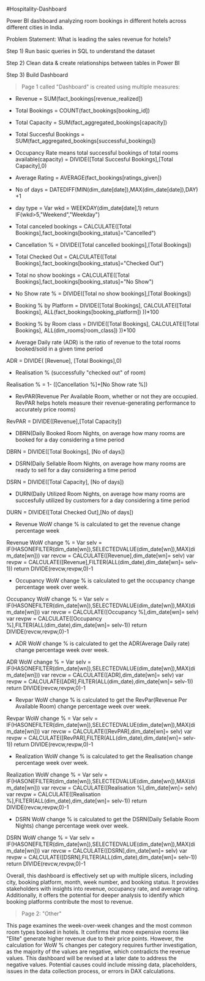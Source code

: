 #Hospitality-Dashboard

Power BI dashboard analyzing room bookings in different hotels across different cities in India. 

Problem Statement:
What is leading the sales revenue for hotels?

Step 1) 
Run basic queries in SQL to understand the dataset 

Step 2)
Clean data & create relationships between tables in Power BI 

Step 3) 
Build Dashboard

> Page 1 called "Dashboard" is created using multiple measures:

- Revenue
= SUM(fact_bookings[revenue_realized])

- Total Bookings
= COUNT(fact_bookings[booking_id])

- Total Capacity
= SUM(fact_aggregated_bookings[capacity])

- Total Succesful Bookings
= SUM(fact_aggregated_bookings[successful_bookings])

- Occupancy Rate means total successful bookings of total rooms available(capacity) 
= DIVIDE([Total Succesful Bookings],[Total Capacity],0)

- Average Rating = AVERAGE(fact_bookings[ratings_given])

- No of days
= DATEDIFF(MIN(dim_date[date]),MAX(dim_date[date]),DAY) +1

- day type
= Var wkd = WEEKDAY(dim_date[date],1)
return
IF(wkd>5,"Weekend","Weekday")

- Total canceled bookings
= CALCULATE([Total Bookings],fact_bookings[booking_status]="Cancelled")

- Cancellation %
= DIVIDE([Total cancelled bookings],[Total Bookings])

- Total Checked Out
= CALCULATE([Total Bookings],fact_bookings[booking_status]="Checked Out")

- Total no show bookings
= CALCULATE([Total Bookings],fact_bookings[booking_status]="No Show")

- No Show rate %
= DIVIDE([Total no show bookings],[Total Bookings])

- Booking % by Platform 
= DIVIDE([Total Bookings],
 CALCULATE([Total Bookings], 
 ALL(fact_bookings[booking_platform])
  ))*100

- Booking % by Room class 
= DIVIDE([Total Bookings],
 CALCULATE([Total Bookings], 
 ALL(dim_rooms[room_class])
  ))*100

- Average Daily rate (ADR) is the ratio of revenue to the total rooms booked/sold in a given time period	

ADR = DIVIDE( [Revenue], [Total Bookings],0)

- Realisation %	(successfully "checked out" of room) 

Realisation % = 1- ([Cancellation %]+[No Show rate %])

- RevPAR(Revenue Per Available Room, whether or not they are occupied. RevPAR helps hotels measure their revenue-generating performance to accurately price rooms)

RevPAR = DIVIDE([Revenue],[Total Capacity])

- DBRN(Daily Booked Room Nights, on average how many rooms are booked for a day considering a time period

DBRN = DIVIDE([Total Bookings], [No of days])

- DSRN(Daily Sellable Room Nights, on average how many rooms are ready to sell for a day considering a time period

DSRN = DIVIDE([Total Capacity], [No of days])

- DURN(Daily Utilized Room Nights, on average how many rooms are succesfully utilized by customers for a day considering a time period

DURN = DIVIDE([Total Checked Out],[No of days])

- Revenue WoW change % is calculated to get the revenue change percentage week 

Revenue WoW change % = 
Var selv = IF(HASONEFILTER(dim_date[wn]),SELECTEDVALUE(dim_date[wn]),MAX(dim_date[wn]))
var revcw = CALCULATE([Revenue],dim_date[wn]= selv)
var revpw =  CALCULATE([Revenue],FILTER(ALL(dim_date),dim_date[wn]= selv-1))
return
DIVIDE(revcw,revpw,0)-1

- Occupancy WoW change % is calculated to get the occupancy change percentage week over week.

Occupancy WoW change % = 
Var selv = IF(HASONEFILTER(dim_date[wn]),SELECTEDVALUE(dim_date[wn]),MAX(dim_date[wn]))
var revcw = CALCULATE([Occupancy %],dim_date[wn]= selv)
var revpw =  CALCULATE([Occupancy %],FILTER(ALL(dim_date),dim_date[wn]= selv-1))
return
DIVIDE(revcw,revpw,0)-1

- ADR WoW change % is calculated to get the ADR(Average Daily rate) change percentage week over week.

ADR WoW change % = 
Var selv = IF(HASONEFILTER(dim_date[wn]),SELECTEDVALUE(dim_date[wn]),MAX(dim_date[wn]))
var revcw = CALCULATE([ADR],dim_date[wn]= selv)
var revpw =  CALCULATE([ADR],FILTER(ALL(dim_date),dim_date[wn]= selv-1))
return
DIVIDE(revcw,revpw,0)-1

- Revpar WoW change %	is calculated to get the RevPar(Revenue Per Available Room) change percentage week over week.

Revpar WoW change % = 
Var selv = IF(HASONEFILTER(dim_date[wn]),SELECTEDVALUE(dim_date[wn]),MAX(dim_date[wn]))
var revcw = CALCULATE([RevPAR],dim_date[wn]= selv)
var revpw =  CALCULATE([RevPAR],FILTER(ALL(dim_date),dim_date[wn]= selv-1))
return
DIVIDE(revcw,revpw,0)-1

- Realization WoW change % is calculated to get the Realisation change percentage week over week.

Realization WoW change % = 
Var selv = IF(HASONEFILTER(dim_date[wn]),SELECTEDVALUE(dim_date[wn]),MAX(dim_date[wn]))
var revcw = CALCULATE([Realisation %],dim_date[wn]= selv)
var revpw =  CALCULATE([Realisation %],FILTER(ALL(dim_date),dim_date[wn]= selv-1))
return
DIVIDE(revcw,revpw,0)-1

- DSRN WoW change % is calculated to get the DSRN(Daily Sellable Room Nights) change percentage week over week.

DSRN WoW change % = 
Var selv = IF(HASONEFILTER(dim_date[wn]),SELECTEDVALUE(dim_date[wn]),MAX(dim_date[wn]))
var revcw = CALCULATE([DSRN],dim_date[wn]= selv)
var revpw =  CALCULATE([DSRN],FILTER(ALL(dim_date),dim_date[wn]= selv-1))
return
DIVIDE(revcw,revpw,0)-1

Overall, this dashboard is effectively set up with multiple slicers, including city, booking platform, month, week number, and booking status. It provides stakeholders with insights into revenue, occupancy rate, and average rating. Additionally, it offers the potential for deeper analysis to identify which booking platforms contribute the most to revenue.

> Page 2: "Other"

This page examines the week-over-week changes and the most common room types booked in hotels. It confirms that more expensive rooms like "Elite" generate higher revenue due to their price points. However, the calculation for WoW % changes per category requires further investigation, as the majority of the values are negative, which contradicts the revenue values. This dashboard will be revised at a later date to address the negative values. Potential causes could include missing data, placeholders, issues in the data collection process, or errors in DAX calculations.

